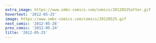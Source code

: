```yaml
---
extra_image: https://www.smbc-comics.com/comics/20120525after.gif
hovertext: '2012-05-25'
image: https://www.smbc-comics.com/comics/20120525.gif
next_comic: '2012-05-26'
prev_comic: '2012-05-24'
title: '2012-05-25'
---
```


